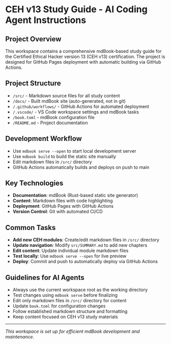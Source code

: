 # CEH v13 Study Guide - AI Coding Agent Instructions

## Project Overview

This workspace contains a comprehensive mdBook-based study guide for the Certified Ethical Hacker version 13 (CEH v13) certification. The project is designed for GitHub Pages deployment with automatic building via GitHub Actions.

## Project Structure

- `/src/` - Markdown source files for all study content
- `/docs/` - Built mdBook site (auto-generated, not in git)
- `/.github/workflows/` - GitHub Actions for automated deployment
- `/.vscode/` - VS Code workspace settings and mdBook tasks
- `/book.toml` - mdBook configuration file
- `/README.md` - Project documentation

## Development Workflow

- Use `mdbook serve --open` to start local development server
- Use `mdbook build` to build the static site manually
- Edit markdown files in `/src/` directory
- GitHub Actions automatically builds and deploys on push to main

## Key Technologies

- **Documentation**: mdBook (Rust-based static site generator)
- **Content**: Markdown files with code highlighting
- **Deployment**: GitHub Pages with GitHub Actions
- **Version Control**: Git with automated CI/CD

## Common Tasks

- **Add new CEH modules**: Create/edit markdown files in `/src/` directory
- **Update navigation**: Modify `src/SUMMARY.md` to add new chapters
- **Edit content**: Update individual module markdown files
- **Test locally**: Use `mdbook serve --open` for live preview
- **Deploy**: Commit and push to automatically deploy via GitHub Actions

## Guidelines for AI Agents

- Always use the current workspace root as the working directory
- Test changes using `mdbook serve` before finalizing
- Edit only markdown files in `/src/` directory for content
- Update `book.toml` for configuration changes
- Follow established markdown structure and formatting
- Keep content focused on CEH v13 study materials

---

*This workspace is set up for efficient mdBook development and maintenance.*
